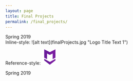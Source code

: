 ```yaml
---
layout: page
title: Final Projects
permalink: /final_projects/
---
```


<div id="semester">Spring 2019</div>
Inline-style: 
![alt text](finalProjects.jpg "Logo Title Text 1")

Reference-style: 
![alt text][logo]

[logo]: https://github.com/adam-p/markdown-here/raw/master/src/common/images/icon48.png "Logo Title Text 2"

<div id="semester">Spring 2019</div>
<div id="students">

</div>